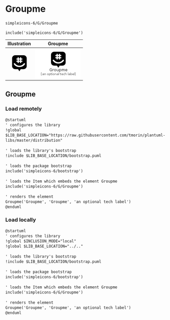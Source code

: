 # Groupme


```text
simpleicons-6/G/Groupme
```

```text
include('simpleicons-6/G/Groupme')
```



| Illustration | Groupme |
| :---: | :---: |
| ![illustration for Illustration](../../simpleicons-6/G/Groupme.png) | ![illustration for Groupme](../../simpleicons-6/G/Groupme.Local.png) |




## Groupme

### Load remotely
```plantuml
@startuml
' configures the library
!global $LIB_BASE_LOCATION="https://raw.githubusercontent.com/tmorin/plantuml-libs/master/distribution"

' loads the library's bootstrap
!include $LIB_BASE_LOCATION/bootstrap.puml

' loads the package bootstrap
include('simpleicons-6/bootstrap')

' loads the Item which embeds the element Groupme
include('simpleicons-6/G/Groupme')

' renders the element
Groupme('Groupme', 'Groupme', 'an optional tech label')
@enduml
```

### Load locally
```plantuml
@startuml
' configures the library
!global $INCLUSION_MODE="local"
!global $LIB_BASE_LOCATION="../.."

' loads the library's bootstrap
!include $LIB_BASE_LOCATION/bootstrap.puml

' loads the package bootstrap
include('simpleicons-6/bootstrap')

' loads the Item which embeds the element Groupme
include('simpleicons-6/G/Groupme')

' renders the element
Groupme('Groupme', 'Groupme', 'an optional tech label')
@enduml
```

